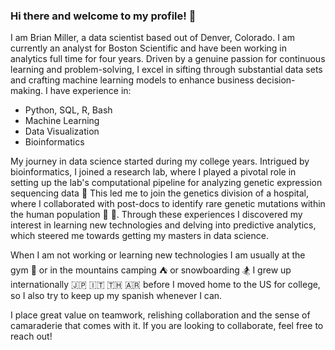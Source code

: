 ### Hi there and welcome to my profile! 👋

I am Brian Miller, a data scientist based out of Denver, Colorado. I am currently an analyst for Boston Scientific and have been working in analytics full time for four years. Driven by a genuine passion for continuous learning and problem-solving, I excel in sifting through substantial data sets and crafting machine learning models to enhance business decision-making. I have experience in:  
* Python, SQL, R, Bash
* Machine Learning
* Data Visualization
* Bioinformatics

My journey in data science started during my college years. Intrigued by bioinformatics, I joined a research lab, where I played a pivotal role in setting up the lab's computational pipeline for analyzing genetic expression sequencing data :test_tube: This led me to join the genetics division of a hospital, where I collaborated with post-docs to identify rare genetic mutations within the human population :dna: :microscope:. Through these experiences I discovered my interest in learning new technologies and delving into predictive analytics, which steered me towards getting my masters in data science.

When I am not working or learning new technologies I am usually at the gym :muscle: or in the mountains camping :tent: or snowboarding :snowboarder: I grew up internationally :jp: :it: :thailand: :argentina: before I moved home to the US for college, so I also try to keep up my spanish whenever I can. 

I place great value on teamwork, relishing collaboration and the sense of camaraderie that comes with it. If you are looking to collaborate, feel free to reach out!
